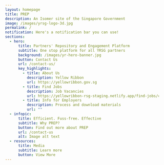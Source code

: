 ```yaml
---
layout: homepage
title: PREP
description: An Isomer site of the Singapore Government
image: /images/yrsg-logo-3d.jpg
permalink: /
notification: Here's a notification bar you can use!
sections:
  - hero:
      title: Partners' Repository and Engagement Platform
      subtitle: One stop platform for all YRSG partners
      background: /images/yr-hero-banner.jpg
      button: Contact Us
      url: /contact-us/
      key_highlights:
        - title: About Us
          description: Yellow Ribbon
          url: https://yellowribbon.gov.sg
        - title: Find Jobs
          description: Job Vacancies
          url: https://yellowribbon-rsg-staging.netlify.app/find-jobs/constructionfm/
        - title: Info for Employers
          description: Process and download materials
          url: ""
  - infopic:
      title: Efficient. Fuss-free. Effective
      subtitle: Why PREP?
      button: Find out more about PREP
      url: /contact-us
      alt: Image alt text
  - resources:
      title: Media
      subtitle: Learn more
      button: View More
---
```

